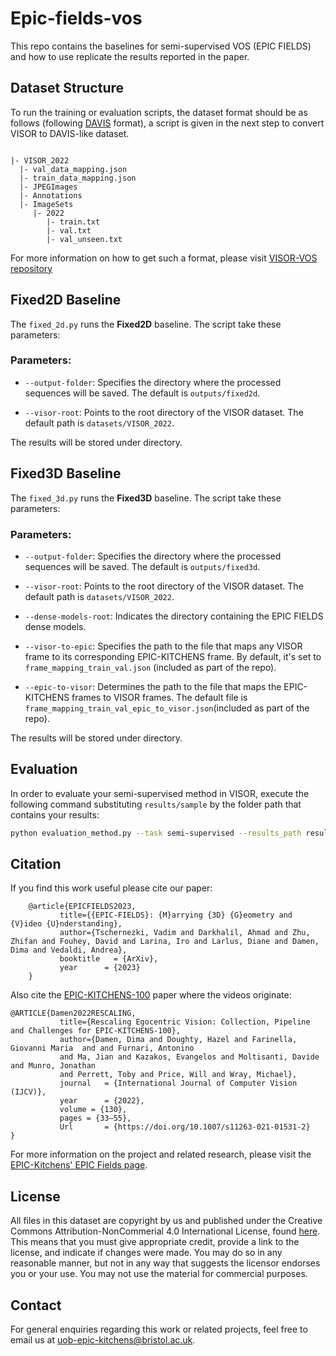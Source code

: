 # Epic-fields-vos
This repo contains the baselines for semi-supervised VOS (EPIC FIELDS) and how to use replicate the results reported in the paper.

## Dataset Structure
To run the training or evaluation scripts, the dataset format should be as follows (following [DAVIS](https://davischallenge.org/) format), a script is given in the next step to convert VISOR to DAVIS-like dataset.
```

|- VISOR_2022
  |- val_data_mapping.json
  |- train_data_mapping.json
  |- JPEGImages
  |- Annotations
  |- ImageSets
     |- 2022
        |- train.txt
        |- val.txt
        |- val_unseen.txt
```
For more information on how to get such a format, please visit [VISOR-VOS repository](https://github.com/epic-kitchens/VISOR-VOS)

## Fixed2D Baseline

The `fixed_2d.py` runs the **Fixed2D** baseline. The script take these parameters:

### Parameters:

- `--output-folder`: Specifies the directory where the processed sequences will be saved. The default is `outputs/fixed2d`.

- `--visor-root`: Points to the root directory of the VISOR dataset. The default path is `datasets/VISOR_2022`.

The results will be stored under <output-folder>  directory. 


## Fixed3D Baseline

The `fixed_3d.py` runs the **Fixed3D** baseline. The script take these parameters:

### Parameters:

- `--output-folder`: Specifies the directory where the processed sequences will be saved. The default is `outputs/fixed3d`.

- `--visor-root`: Points to the root directory of the VISOR dataset. The default path is `datasets/VISOR_2022`.

- `--dense-models-root`: Indicates the directory containing the EPIC FIELDS dense models. 

- `--visor-to-epic`: Specifies the path to the file that maps any VISOR frame to its corresponding EPIC-KITCHENS frame. By default, it's set to `frame_mapping_train_val.json` (included as part of the repo).

- `--epic-to-visor`: Determines the path to the file that maps the EPIC-KITCHENS frames to VISOR frames. The default file is `frame_mapping_train_val_epic_to_visor.json`(included as part of the repo).

The results will be stored under <output-folder>  directory. 

## Evaluation
In order to evaluate your semi-supervised method in VISOR, execute the following command substituting `results/sample` by the folder path that contains your results:
```bash
python evaluation_method.py --task semi-supervised --results_path results/sample
```


## Citation
If you find this work useful please cite our paper:

```
    @article{EPICFIELDS2023,
           title={{EPIC-FIELDS}: {M}arrying {3D} {G}eometry and {V}ideo {U}nderstanding},
           author={Tschernezki, Vadim and Darkhalil, Ahmad and Zhu, Zhifan and Fouhey, David and Larina, Iro and Larlus, Diane and Damen, Dima and Vedaldi, Andrea},
           booktitle   = {ArXiv},
           year      = {2023}
    } 
```

Also cite the [EPIC-KITCHENS-100](https://epic-kitchens.github.io) paper where the videos originate:

```
@ARTICLE{Damen2022RESCALING,
           title={Rescaling Egocentric Vision: Collection, Pipeline and Challenges for EPIC-KITCHENS-100},
           author={Damen, Dima and Doughty, Hazel and Farinella, Giovanni Maria  and and Furnari, Antonino 
           and Ma, Jian and Kazakos, Evangelos and Moltisanti, Davide and Munro, Jonathan 
           and Perrett, Toby and Price, Will and Wray, Michael},
           journal   = {International Journal of Computer Vision (IJCV)},
           year      = {2022},
           volume = {130},
           pages = {33–55},
           Url       = {https://doi.org/10.1007/s11263-021-01531-2}
} 
```
For more information on the project and related research, please visit the [EPIC-Kitchens' EPIC Fields page](https://epic-kitchens.github.io/epic-fields/).


## License
All files in this dataset are copyright by us and published under the 
Creative Commons Attribution-NonCommerial 4.0 International License, found 
[here](https://creativecommons.org/licenses/by-nc/4.0/).
This means that you must give appropriate credit, provide a link to the license,
and indicate if changes were made. You may do so in any reasonable manner,
but not in any way that suggests the licensor endorses you or your use. You
may not use the material for commercial purposes.

## Contact

For general enquiries regarding this work or related projects, feel free to email us at [uob-epic-kitchens@bristol.ac.uk](mailto:uob-epic-kitchens@bristol.ac.uk).
